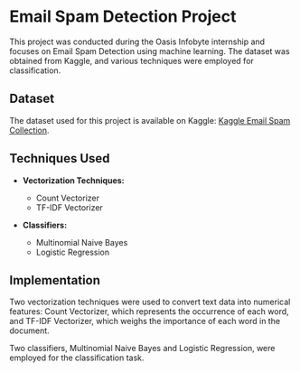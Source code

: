 # Email Spam Detection Project

This project was conducted during the Oasis Infobyte internship and focuses on Email Spam Detection using machine learning. The dataset was obtained from Kaggle, and various techniques were employed for classification.

## Dataset

The dataset used for this project is available on Kaggle: [Kaggle Email Spam Collection](https://www.kaggle.com/your-dataset-link).

## Techniques Used

- **Vectorization Techniques:**
  - Count Vectorizer
  - TF-IDF Vectorizer

- **Classifiers:**
  - Multinomial Naive Bayes
  - Logistic Regression

## Implementation

Two vectorization techniques were used to convert text data into numerical features: Count Vectorizer, which represents the occurrence of each word, and TF-IDF Vectorizer, which weighs the importance of each word in the document.

Two classifiers, Multinomial Naive Bayes and Logistic Regression, were employed for the classification task.
